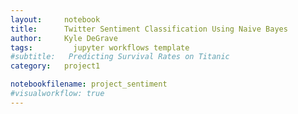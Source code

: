 ```yaml
---
layout:     notebook
title:      Twitter Sentiment Classification Using Naive Bayes
author:     Kyle DeGrave
tags: 		  jupyter workflows template
#subtitle:   Predicting Survival Rates on Titanic
category:   project1

notebookfilename: project_sentiment
#visualworkflow: true
---
```

